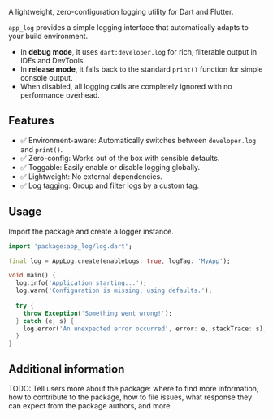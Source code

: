 <!--
This README describes the package. If you publish this package to pub.dev,
this README's contents appear on the landing page for your package.

For information about how to write a good package README, see the guide for
[writing package pages](https://dart.dev/tools/pub/writing-package-pages).

For general information about developing packages, see the Dart guide for
[creating packages](https://dart.dev/guides/libraries/create-packages)
and the Flutter guide for
[developing packages and plugins](https://flutter.dev/to/develop-packages).
-->

A lightweight, zero-configuration logging utility for Dart and Flutter.

`app_log` provides a simple logging interface that automatically adapts to your build environment.

- In **debug mode**, it uses `dart:developer.log` for rich, filterable output in IDEs and DevTools.
- In **release mode**, it falls back to the standard `print()` function for simple console output.
- When disabled, all logging calls are completely ignored with no performance overhead.

## Features

- ✅ Environment-aware: Automatically switches between `developer.log` and `print()`.
- ✅ Zero-config: Works out of the box with sensible defaults.
- ✅ Toggable: Easily enable or disable logging globally.
- ✅ Lightweight: No external dependencies.
- ✅ Log tagging: Group and filter logs by a custom tag.

## Usage

Import the package and create a logger instance.

```dart
import 'package:app_log/log.dart';

final log = AppLog.create(enableLogs: true, logTag: 'MyApp');

void main() {
  log.info('Application starting...');
  log.warn('Configuration is missing, using defaults.');
  
  try {
    throw Exception('Something went wrong!');
  } catch (e, s) {
    log.error('An unexpected error occurred', error: e, stackTrace: s);
  }
}
```

## Additional information

TODO: Tell users more about the package: where to find more information, how to
contribute to the package, how to file issues, what response they can expect
from the package authors, and more.
